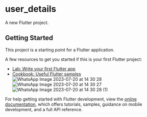 # user_details

A new Flutter project.

## Getting Started

This project is a starting point for a Flutter application.

A few resources to get you started if this is your first Flutter project:

- [Lab: Write your first Flutter app](https://docs.flutter.dev/get-started/codelab)
- [Cookbook: Useful Flutter samples](https://docs.flutter.dev/cookbook)
![WhatsApp Image 2023-07-20 at 14 30 28](https://github.com/celikoglu23/Filter_Users/assets/75904751/03031a73-f10b-4b04-ab84-2eccbfb0f7f5)
![WhatsApp Image 2023-07-20 at 14 30 27](https://github.com/celikoglu23/Filter_Users/assets/75904751/0e379072-b12f-4e17-a46d-d9dbf6400118)
![WhatsApp Image 2023-07-20 at 14 30 28 (1)](https://github.com/celikoglu23/Filter_Users/assets/75904751/35bb9175-873f-4d3f-a416-680046f7d179)

For help getting started with Flutter development, view the
[online documentation](https://docs.flutter.dev/), which offers tutorials,
samples, guidance on mobile development, and a full API reference.
